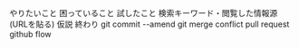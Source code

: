 やりたいこと
困っていること
試したこと
検索キーワード・閲覧した情報源(URLを貼る)
仮説
終わり
git commit --amend
git merge
conflict
pull request
github flow
